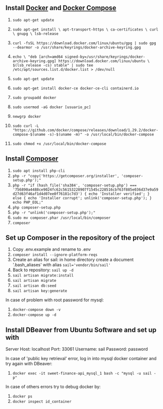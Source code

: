 ## Install [Docker](https://docs.docker.com/get-docker/) and [Docker Compose](https://docs.docker.com/compose/install/)

1. `sudo apt-get update`
2. `sudo apt-get install \
    apt-transport-https \
    ca-certificates \
    curl \
    gnupg \
    lsb-release`
3. `curl -fsSL https://download.docker.com/linux/ubuntu/gpg | sudo gpg --dearmor -o /usr/share/keyrings/docker-archive-keyring.gpg`
4. `echo \
  "deb [arch=amd64 signed-by=/usr/share/keyrings/docker-archive-keyring.gpg] https://download.docker.com/linux/ubuntu \
  $(lsb_release -cs) stable" | sudo tee /etc/apt/sources.list.d/docker.list > /dev/null`
5. `sudo apt-get update`
6. `sudo apt-get install docker-ce docker-ce-cli containerd.io`
7. `sudo groupadd docker`
8. `sudo usermod -aG docker [usuario_pc]`
9. `newgrp docker`

1. `sudo curl -L "https://github.com/docker/compose/releases/download/1.29.2/docker-compose-$(uname -s)-$(uname -m)" -o /usr/local/bin/docker-compose`
2. `sudo chmod +x /usr/local/bin/docker-compose`

## Install [Composer](https://getcomposer.org/)

1. `sudo apt install php-cli`
2. `php -r "copy('https://getcomposer.org/installer', 'composer-setup.php');"`
3. `php -r "if (hash_file('sha384', 'composer-setup.php') === '756890a4488ce9024fc62c56153228907f1545c228516cbf63f885e036d37e9a59d27d63f46af1d4d07ee0f76181c7d3') { echo 'Installer verified'; } else { echo 'Installer corrupt'; unlink('composer-setup.php'); } echo PHP_EOL;"`
4. `php composer-setup.php`
5. `php -r "unlink('composer-setup.php');"`
6. `sudo mv composer.phar /usr/local/bin/composer`
7. `composer`

## Set up Composer in the repository of the project

1. Copy .env.example and rename to .env
2. `composer install --ignore-platform-reqs`
3. Create an alias for sail: in home directory create a document '.bash_aliases' with alias `sail='vendor/bin/sail'`
4. Back to repository: `sail up -d`
5. `sail artisan migrate:install`
6. `sail artisan migrate`
7. `sail artisan db:seed`
8. `sail artisan key:generate`

In case of problem with root password for mysql:
1. `docker-compose down -v`
2. `docker-compose up -d`

## Install DBeaver from Ubuntu Software and set up with

Server Host: localhost 
Port: 33061
Username: sail
Password: password

In case of 'public key retrieval' error, log in into mysql docker container and try again with DBeaver:
1. `docker exec -it sweet-finance-api_mysql_1 bash -c "mysql -u sail -p"`

In case of others errors try to debug docker by:
1. `docker ps`
2. `docker inspect id_container`


